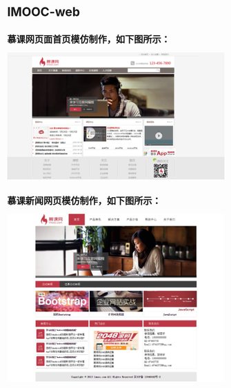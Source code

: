 # IMOOC-web
## 慕课网页面首页模仿制作，如下图所示：
![Image text](https://github.com/Ts799498164/image-folder/blob/master/immoc.png)
## 慕课新闻网页模仿制作，如下图所示：
![Image text](https://github.com/Ts799498164/image-folder/blob/master/immoc2.png)

